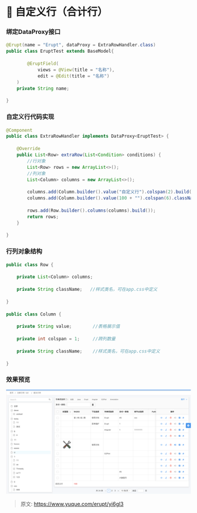 # 🔖 自定义行（合计行）


### 绑定DataProxy接口
```java
@Erupt(name = "Erupt", dataProxy = ExtraRowHandler.class)
public class EruptTest extends BaseModel{
    
		@EruptField(
            views = @View(title = "名称"),
            edit = @Edit(title = "名称")
    )
    private String name;
    
}
```

### 自定义行代码实现
```java
@Component
public class ExtraRowHandler implements DataProxy<EruptTest> {

    @Override
    public List<Row> extraRow(List<Condition> conditions) {
        //行对象
        List<Row> rows = new ArrayList<>();
        //列对象
        List<Column> columns = new ArrayList<>();

        columns.add(Column.builder().value("自定义行").colspan(2).build());
        columns.add(Column.builder().value(100 + "").colspan(6).className("text-red").build());

        rows.add(Row.builder().columns(columns).build());
        return rows;
    }	

}
```

### 行列对象结构
```java
public class Row {

    private List<Column> columns;

    private String className;	//样式类名，可在app.css中定义

}

public class Column {

    private String value;		 //表格展示值

    private int colspan = 1;	 //跨列数量

    private String className;    //样式类名，可在app.css中定义

}


```

### 效果预览
![image.png](./img/In-9zCGPsIN_fXdj/1638539683193-a43c400a-5948-449f-9d7f-a068899cdc30-026895.png)


> 原文: <https://www.yuque.com/erupt/yi6gl3>